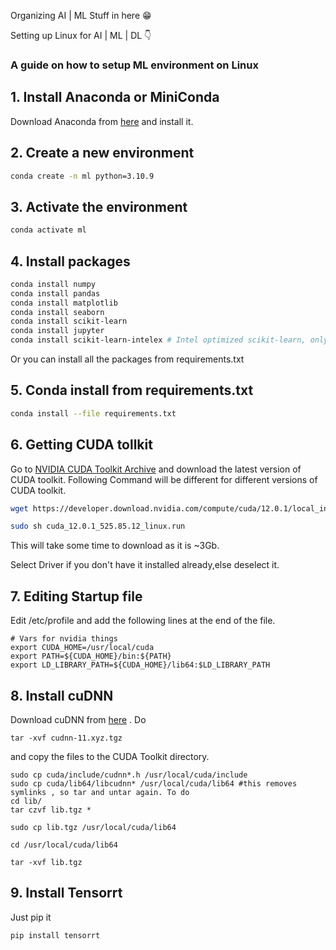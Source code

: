 Organizing AI | ML Stuff in here
			 😁
			 
Setting up Linux for AI | ML | DL 👇

### A guide on how to setup ML environment on Linux

## 1. Install Anaconda or MiniConda

Download Anaconda from [here](https://www.anaconda.com/products/individual#Downloads) and install it.

## 2. Create a new environment

```bash
conda create -n ml python=3.10.9
```

## 3. Activate the environment

```bash
conda activate ml
```

## 4. Install packages
    
```bash
conda install numpy
conda install pandas
conda install matplotlib
conda install seaborn
conda install scikit-learn
conda install jupyter
conda install scikit-learn-intelex # Intel optimized scikit-learn, only for Intel CPUs     
```

Or you can install all the packages from requirements.txt

## 5. Conda install from requirements.txt

```bash
conda install --file requirements.txt
```

## 6. Getting CUDA tollkit

Go to [NVIDIA CUDA Toolkit Archive](https://developer.nvidia.com/cuda-toolkit-archive) and download the latest version of CUDA toolkit.
Following Command will be different for different versions of CUDA toolkit.

```bash
wget https://developer.download.nvidia.com/compute/cuda/12.0.1/local_installers/cuda_12.0.1_525.85.12_linux.run

sudo sh cuda_12.0.1_525.85.12_linux.run
```
This will take some time to download as it is ~3Gb.

Select Driver if you don't have it installed already,else deselect it.

## 7. Editing Startup file
Edit /etc/profile and add the following lines at the end of the file.
```
# Vars for nvidia things
export CUDA_HOME=/usr/local/cuda
export PATH=${CUDA_HOME}/bin:${PATH}
export LD_LIBRARY_PATH=${CUDA_HOME}/lib64:$LD_LIBRARY_PATH
```

## 8. Install cuDNN
Download cuDNN from [here](https://developer.nvidia.com/rdp/cudnn-archive) .
Do
```
tar -xvf cudnn-11.xyz.tgz
```
and copy the files to the CUDA Toolkit directory.
```
sudo cp cuda/include/cudnn*.h /usr/local/cuda/include
sudo cp cuda/lib64/libcudnn* /usr/local/cuda/lib64 #this removes symlinks , so tar and untar again. To do
cd lib/
tar czvf lib.tgz *

sudo cp lib.tgz /usr/local/cuda/lib64

cd /usr/local/cuda/lib64

tar -xvf lib.tgz
```

## 9. Install Tensorrt
Just pip it
```
pip install tensorrt
```
